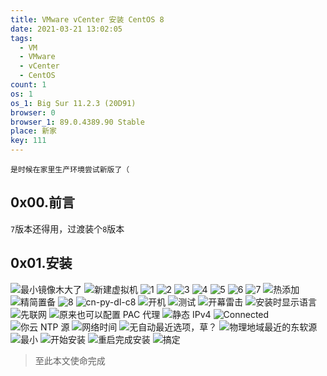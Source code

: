 ```yaml
---
title: VMware vCenter 安装 CentOS 8
date: 2021-03-21 13:02:05
tags:
  - VM
  - VMware
  - vCenter
  - CentOS 
count: 1
os: 1
os_1: Big Sur 11.2.3 (20D91)
browser: 0
browser_1: 89.0.4389.90 Stable
place: 新家
key: 111
---
```

    是时候在家里生产环境尝试新版了（
<!-- more -->
## 0x00.前言
`7`版本还得用，过渡装个`8`版本

## 0x01.安装
![最小镜像木大了](https://i1.yuangezhizao.cn/macOS/QQ20210321-130632@2x.png!webp)
![新建虚拟机](https://i1.yuangezhizao.cn/macOS/QQ20210321-130823@2x.png!webp)
![1](https://i1.yuangezhizao.cn/macOS/QQ20210321-130854@2x.png!webp)
![2](https://i1.yuangezhizao.cn/macOS/QQ20210321-132120@2x.png!webp)
![3](https://i1.yuangezhizao.cn/macOS/QQ20210321-131002@2x.png!webp)
![4](https://i1.yuangezhizao.cn/macOS/QQ20210321-131036@2x.png!webp)
![5](https://i1.yuangezhizao.cn/macOS/QQ20210321-131102@2x.png!webp)
![6](https://i1.yuangezhizao.cn/macOS/QQ20210321-131208@2x.png!webp)
![7](https://i1.yuangezhizao.cn/macOS/QQ20210321-131523@2x.png!webp)
![热添加](https://i1.yuangezhizao.cn/macOS/QQ20210321-131654@2x.png!webp)
![精简置备](https://i1.yuangezhizao.cn/macOS/QQ20210321-131732@2x.png!webp)
![8](https://i1.yuangezhizao.cn/macOS/QQ20210321-132029@2x.png!webp)
![cn-py-dl-c8](https://i1.yuangezhizao.cn/macOS/QQ20210321-132336@2x.png!webp)
![开机](https://i1.yuangezhizao.cn/macOS/QQ20210321-134302@2x.png!webp)
![测试](https://i1.yuangezhizao.cn/macOS/QQ20210321-134331@2x.png!webp)
![开幕雷击](https://i1.yuangezhizao.cn/macOS/QQ20210321-134912@2x.png!webp)
![安装时显示语言](https://i1.yuangezhizao.cn/macOS/QQ20210321-132802@2x.png!webp)
![先联网](https://i1.yuangezhizao.cn/macOS/QQ20210321-132909@2x.png!webp)
![原来也可以配置 PAC 代理](https://i1.yuangezhizao.cn/macOS/QQ20210321-133125@2x.png!webp)
![静态 IPv4](https://i1.yuangezhizao.cn/macOS/QQ20210321-133341@2x.png!webp)
![Connected](https://i1.yuangezhizao.cn/macOS/20210321133440.png!webp)
![你云 NTP 源](https://i1.yuangezhizao.cn/macOS/QQ20210321-133740@2x.png!webp)
![网络时间](https://i1.yuangezhizao.cn/macOS/QQ20210321-133759@2x.png!webp)
![无自动最近选项，草？](https://i1.yuangezhizao.cn/macOS/QQ20210321-140024@2x.png!webp)
![物理地域最近的东软源](https://i1.yuangezhizao.cn/macOS/20210321135548.png!webp)
![最小](https://i1.yuangezhizao.cn/macOS/QQ20210321-135745@2x.png!webp)
![开始安装](https://i1.yuangezhizao.cn/macOS/QQ20210321-135805@2x.png!webp)
![重启完成安装](https://i1.yuangezhizao.cn/macOS/QQ20210321-140815@2x.png!webp)
![搞定](https://i1.yuangezhizao.cn/macOS/QQ20210321-140933@2x.png!webp)

> 至此本文使命完成
